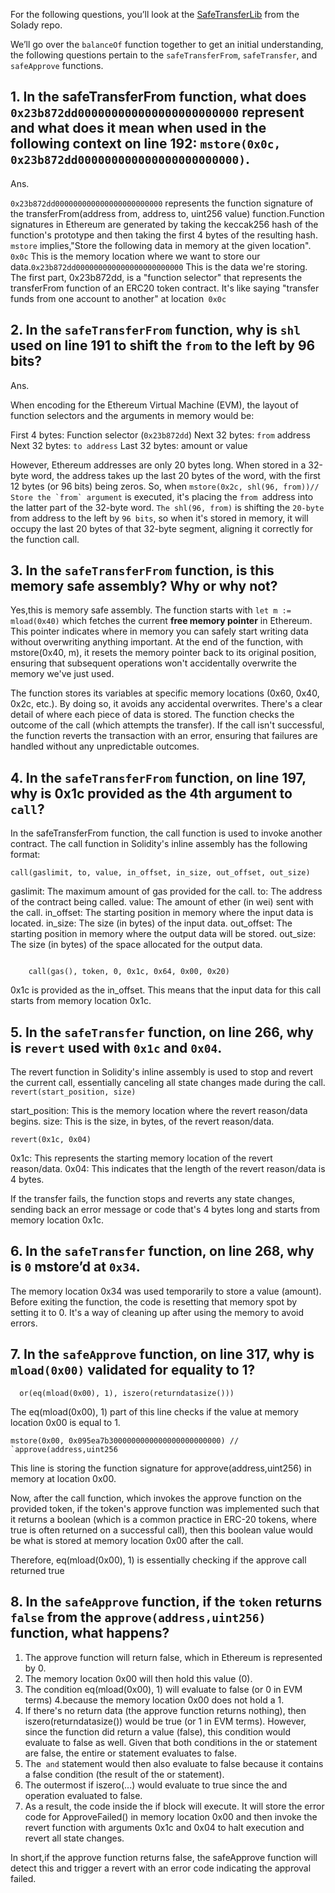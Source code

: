 For the following questions, you’ll look at the [SafeTransferLib](https://github.com/Vectorized/solady/blob/efd63173997c6e30a2e45cd889cdd3968598a4c2/src/utils/SafeTransferLib.sol) from the Solady repo.

We’ll go over the `balanceOf` function together to get an initial understanding, the following questions pertain to the `safeTransferFrom`, `safeTransfer`, and `safeApprove` functions.




## 1. In the safeTransferFrom function, what does `0x23b872dd000000000000000000000000` represent and what does it mean when used in the following context on line 192: `mstore(0x0c, 0x23b872dd000000000000000000000000)`.

Ans.

`0x23b872dd000000000000000000000000` represents the function signature of the transferFrom(address from, address to, uint256 value) function.Function signatures in Ethereum are generated by taking the keccak256 hash of the function's prototype and then taking the first 4 bytes of the resulting hash.
 `mstore` implies,"Store the following data in memory at the given location".
`0x0c` This is the memory location where we want to store our data.`0x23b872dd000000000000000000000000` This is the data we're storing. The first part, 0x23b872dd, is a "function selector" that represents the transferFrom function of an ERC20 token contract. It's like saying "transfer funds from one account to another" at location` 0x0c`




## 2. In the `safeTransferFrom` function, why is `shl` used on line 191 to shift the `from` to the left by 96 bits?

Ans.

When encoding for the Ethereum Virtual Machine (EVM), the layout of function selectors and the arguments in memory would be:

First 4 bytes: Function selector (`0x23b872dd`)
Next 32 bytes: `from` address
Next 32 bytes: `to address`
Last 32 bytes: amount or value

However, Ethereum addresses are only 20 bytes long. When stored in a 32-byte word, the address takes up the last 20 bytes of the word, with the first 12 bytes (or 96 bits) being zeros.
So, when `` mstore(0x2c, shl(96, from))// Store the `from` argument `` is executed, it's placing the `from `address into the latter part of the 32-byte word. `The shl(96, from)` is shifting the `20-byte` from address to the left by `96 bits`, so when it's stored in memory, it will occupy the last 20 bytes of that 32-byte segment, aligning it correctly for the function call.



## 3. In the `safeTransferFrom` function, is this memory safe assembly? Why or why not?

   Yes,this is memory safe assembly.
   The function starts with `let m := mload(0x40)` which fetches the current **free memory pointer** in Ethereum. This pointer indicates where in memory you can safely start writing data without overwriting anything important.
   At the end of the function, with mstore(0x40, m), it resets the memory pointer back to its original position, ensuring that subsequent operations won't accidentally overwrite the memory we've just used.

   The function stores its variables at specific memory locations (0x60, 0x40, 0x2c, etc.). By doing so, it avoids any accidental overwrites. There's a clear detail of where each piece of data is stored.
   The function checks the outcome of the call (which attempts the transfer). If the call isn't successful, the function reverts the transaction with an error, ensuring that failures are handled without any unpredictable outcomes.



##  4. In the `safeTransferFrom` function, on line 197, why is 0x1c provided as the 4th argument to `call`?

   In the safeTransferFrom function, the call function is used to invoke another contract. The call function in Solidity's inline assembly has the following format:

```]
call(gaslimit, to, value, in_offset, in_size, out_offset, out_size)

```

gaslimit: The maximum amount of gas provided for the call.
to: The address of the contract being called.
value: The amount of ether (in wei) sent with the call.
in_offset: The starting position in memory where the input data is located.
in_size: The size (in bytes) of the input data.
out_offset: The starting position in memory where the output data will be stored.
out_size: The size (in bytes) of the space allocated for the output data.

```

    call(gas(), token, 0, 0x1c, 0x64, 0x00, 0x20)
```

0x1c is provided as the in_offset. This means that the input data for this call starts from memory location 0x1c.





## 5. In the `safeTransfer` function, on line 266, why is `revert` used with `0x1c` and `0x04`.

   The revert function in Solidity's inline assembly is used to stop and revert the current call, essentially canceling all state changes made during the call.
   `revert(start_position, size)`

   start_position: This is the memory location where the revert reason/data begins.
   size: This is the size, in bytes, of the revert reason/data.

   `revert(0x1c, 0x04)`

   0x1c: This represents the starting memory location of the revert reason/data.
   0x04: This indicates that the length of the revert reason/data is 4 bytes.

   If the transfer fails, the function stops and reverts any state changes, sending back an error message or code that's 4 bytes long and starts from memory location 0x1c.




## 6. In the `safeTransfer` function, on line 268, why is `0` mstore’d at `0x34`.

The memory location 0x34 was used temporarily to store a value (amount). Before exiting the function, the code is resetting that memory spot by setting it to 0. It's a way of cleaning up after using the memory to avoid errors.



## 7. In the `safeApprove` function, on line 317, why is `mload(0x00)` validated for equality to 1?

   `  or(eq(mload(0x00), 1), iszero(returndatasize()))`

   The eq(mload(0x00), 1) part of this line checks if the value at memory location 0x00 is equal to 1.

   `` mstore(0x00, 0x095ea7b3000000000000000000000000) // `approve(address,uint256 ``

   This line is storing the function signature for approve(address,uint256) in memory at location 0x00.

   Now, after the call function, which invokes the approve function on the provided token, if the token's approve function was implemented such that it returns a boolean (which is a common practice in ERC-20 tokens, where true is often returned on a successful call), then this boolean value would be what is stored at memory location 0x00 after the call.

   Therefore, eq(mload(0x00), 1) is essentially checking if the approve call returned true



## 8. In the `safeApprove` function, if the `token` returns `false` from the `approve(address,uint256)` function, what happens?

   1. The approve function will return false, which in Ethereum is represented by 0.
   2. The memory location 0x00 will then hold this value (0).
   3. The condition eq(mload(0x00), 1) will evaluate to false (or 0 in EVM terms) 4.because the memory location 0x00 does not hold a 1.
   4. If there's no return data (the approve function returns nothing), then iszero(returndatasize()) would be true (or 1 in EVM terms). However, since the function did return a value (false), this condition would evaluate to false as well.
      Given that both conditions in the or statement are false, the entire or statement evaluates to false.
   5. The` and` statement would then also evaluate to false because it contains a false condition (the result of the or statement).
   6. The outermost if iszero(...) would evaluate to true since the and operation evaluated to false.
   7. As a result, the code inside the if block will execute. It will store the error code for ApproveFailed() in memory location 0x00 and then invoke the revert function with arguments 0x1c and 0x04 to halt execution and revert all state changes.

In short,if the approve function returns false, the safeApprove function will detect this and trigger a revert with an error code indicating the approval failed.
